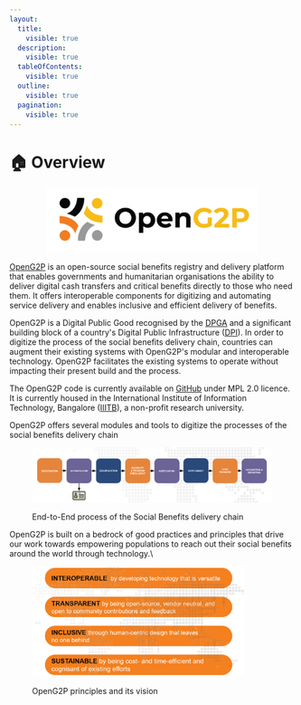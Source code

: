 ```yaml
---
layout:
  title:
    visible: true
  description:
    visible: true
  tableOfContents:
    visible: true
  outline:
    visible: true
  pagination:
    visible: true
---
```


# 🏠 Overview

<div align="center">

<figure><img src=".gitbook/assets/Open G2P Horizontal Logo@2x.png" alt="" width="375"><figcaption></figcaption></figure>

</div>

[OpenG2P](https://openg2p.org) is an open-source social benefits registry and delivery platform that enables governments and humanitarian organisations the ability to deliver digital cash transfers and critical benefits directly to those who need them. It offers interoperable components for digitizing and automating service delivery and enables inclusive and efficient delivery of benefits.&#x20;

OpenG2P is a Digital Public Good recognised by the [DPGA](https://digitalpublicgoods.net/) and a significant building block of a country's Digital Public Infrastructure ([DPI](https://docs.cdpi.dev/dpi/readme)). In order to digitize the process of the social benefits delivery chain, countries can augment their existing systems with OpenG2P's modular and interoperable technology. OpenG2P facilitates the existing systems to operate without impacting their present build and the process.&#x20;

The OpenG2P code is currently available on [GitHub](https://github.com/openg2p) under MPL 2.0 licence. It is currently housed in the International Institute of Information Technology, Bangalore ([IIITB](https://www.iiitb.ac.in/)), a non-profit research university.

OpenG2P offers several modules and tools to digitize the processes of the social benefits delivery chain



<figure><img src="https://github.com/OpenG2P/openg2p-documentation/raw/1.2/.gitbook/assets/social-protection-delivery-chain.png" alt=""><figcaption><p>End-to-End process of the Social Benefits delivery chain</p></figcaption></figure>

OpenG2P is built on a bedrock of good practices and principles that drive our work towards empowering populations to reach out their social benefits around the world through technology.\


<figure><img src=".gitbook/assets/guiding-principles.png" alt="" width="375"><figcaption><p>OpenG2P principles and its vision</p></figcaption></figure>



